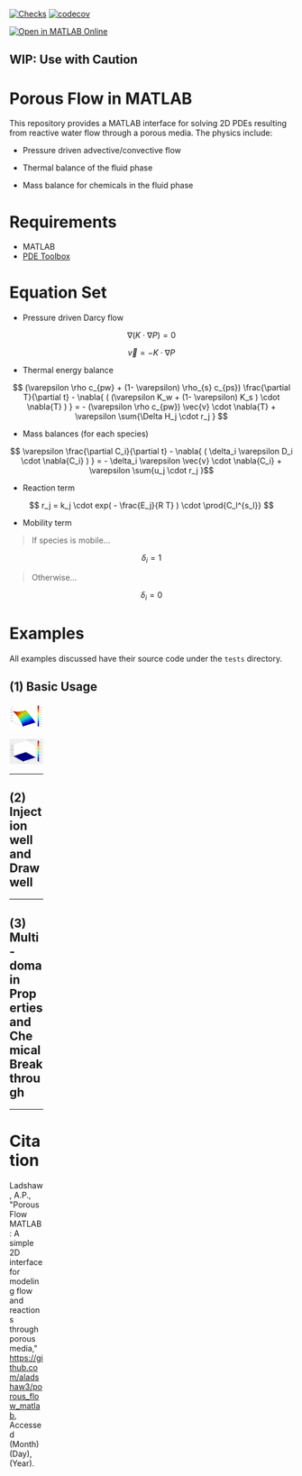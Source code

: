 [![Checks](https://github.com/aladshaw3/porous_flow_matlab/actions/workflows/unit_tests.yml/badge.svg)](https://github.com/aladshaw3/porous_flow_matlab/actions/workflows/unit_tests.yml)
[![codecov](https://codecov.io/gh/aladshaw3/porous_flow_matlab/branch/main/graph/badge.svg)](https://codecov.io/gh/aladshaw3/porous_flow_matlab) 

[![Open in MATLAB Online](https://www.mathworks.com/images/responsive/global/open-in-matlab-online.svg)](https://matlab.mathworks.com/open/github/v1?repo=aladshaw3/porous_flow_matlab)

## WIP: Use with Caution ##


# Porous Flow in MATLAB
This repository provides a MATLAB interface for solving 2D PDEs resulting 
from reactive water flow through a porous media. The physics include:

 - Pressure driven advective/convective flow

 - Thermal balance of the fluid phase 

 - Mass balance for chemicals in the fluid phase

# Requirements

 - MATLAB
 - [PDE Toolbox](https://www.mathworks.com/help/pde/)


# Equation Set

 - Pressure driven Darcy flow

$$ \nabla{ ( K  \cdot \nabla{P} ) } = 0 $$

$$ \vec{v} = -K \cdot \nabla{P} $$

 - Thermal energy balance

$$ (\varepsilon \rho c_{pw} + (1- \varepsilon) \rho_{s} c_{ps}) \frac{\partial T}{\partial t} - \nabla{ ( (\varepsilon K_w + (1- \varepsilon) K_s ) \cdot \nabla{T} ) } = - (\varepsilon \rho c_{pw}) \vec{v} \cdot \nabla{T} + \varepsilon \sum{\Delta H_j \cdot r_j } $$

 - Mass balances (for each species)

$$ \varepsilon \frac{\partial C_i}{\partial t} - \nabla{ ( \delta_i \varepsilon D_i \cdot \nabla{C_i} ) } = - \delta_i \varepsilon \vec{v} \cdot \nabla{C_i} + \varepsilon \sum{u_j \cdot r_j }$$

 - Reaction term

$$ r_j = k_j \cdot exp( - \frac{E_j}{R T} ) \cdot \prod{C_l^{s_l}} $$

 - Mobility term

> If species is mobile...

$$ \delta_i = 1 $$

> Otherwise...

$$ \delta_i = 0 $$

# Examples

All examples discussed have their source code under the `tests` directory.

 ## (1) Basic Usage

<div style="width:60px ; height:60px">

![Fig1](output/Gifs/pressure_test01.png?raw=true)

<div>

![Fig2](output/Gifs/temp_solution_test01.gif?raw=true)

---

 ## (2) Injection well and Draw well

---

 ## (3) Multi-domain Properties and Chemical Breakthrough

---

# Citation 

Ladshaw, A.P., "Porous Flow MATLAB: A simple 2D interface for modeling flow and reactions
through porous media," https://github.com/aladshaw3/porous_flow_matlab, 
Accessed (Month) (Day), (Year).
